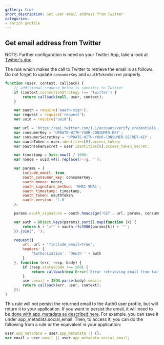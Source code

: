 ```yaml
---
gallery: true
short_description: Get user email address from Twitter
categories:
- enrich profile
---
```

## Get email address from Twitter

NOTE: Further configuration is need on your Twitter App, take a look at [Twitter's doc](https://dev.twitter.com/rest/reference/get/account/verify_credentials).

The rule which makes the call to Twitter to retrieve the email is as follows. Do not forget to update
`consumerKey` and `oauthTokenSecret` properly.

```javascript
function (user, context, callback) {
    // additional request below is specific to Twitter
    if (context.connectionStrategy !== 'twitter') {
        return callback(null, user, context);
    }

    var oauth = require('oauth-sign');
    var request = require('request');
    var uuid = require('uuid');

    var url = 'https://api.twitter.com/1.1/account/verify_credentials.json';
    var consumerKey = 'UPDATE-WITH-YOUR-CONSUMER-KEY';
    var consumerSecretKey = 'UPDATE-WITH-YOUR-CONSUMER-SECRET-KEY';
    var oauthToken = user.identities[0].access_token;
    var oauthTokenSecret = user.identities[0].access_token_secret;

    var timestamp = Date.now() / 1000;
    var nonce = uuid.v4().replace(/-/g, '');

    var params = {
        include_email: true,
        oauth_consumer_key: consumerKey,
        oauth_nonce: nonce,
        oauth_signature_method: 'HMAC-SHA1',
        oauth_timestamp: timestamp,
        oauth_token: oauthToken,
        oauth_version: '1.0'
    };

    params.oauth_signature = oauth.hmacsign('GET', url, params, consumerSecretKey, oauthTokenSecret);

    var auth = Object.keys(params).sort().map(function (k) {
        return k + '="' + oauth.rfc3986(params[k]) + '"';
    }).join(', ');

    request({
        url: url + '?include_email=true',
        headers: {
            'Authorization': 'OAuth ' + auth
        }
    }, function (err, resp, body) {
        if (resp.statusCode !== 200) {
            return callback(new Error('Error retrieving email from twitter: ' + body || err));
        }
        user.email = JSON.parse(body).email;
        return callback(err, user, context);
    });
}
```

This rule will not persist the returned email to the Auth0 user profile, but will return it to your application. If you want to persist the email, it will need to be [done with app_metadata as described here](https://auth0.com/docs/rules/metadata-in-rules#updating-app_metadata). For example, you can save it under app_metadata.social_email. Then, to access it, you can do the following from a rule or the equivalent in your application:

```javascript
user.app_metadata = user.app_metadata || {};
var email = user.email || user.app_metadata.social_email;
```
